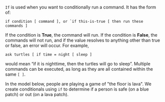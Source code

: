 `If` is used when you want to conditionally run a command. It has the form of:



 ```if condition [ command ], or `if this-is-true [ then run these commands ]```



 If the condition is **True**, the command will run. If the condition is **False**, the commands will not run, and if the value resolves to anything other than true or false, an error will occur.  For example, 



```ask turtles [ if time = night [ sleep ]```



 would mean “if it is nighttime, then the turtles will go to sleep”. Multiple commands can be executed, as long as they are all contained within the same `[ ]`.



In the model below, people are playing a game of "the floor is lava". We create conditionals using `if` to determine if a person is safe (on a blue patch) or out (on a lava patch).